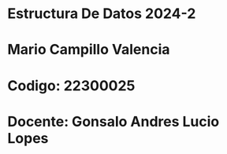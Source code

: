# Estructura De Datos 2024-2
# Mario Campillo Valencia
# Codigo: 22300025
# Docente: Gonsalo Andres Lucio Lopes